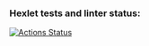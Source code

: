 ### Hexlet tests and linter status:
[![Actions Status](https://github.com/al-bertes/frontend-project-lvl1/workflows/hexlet-check/badge.svg)](https://github.com/al-bertes/frontend-project-lvl1/actions)